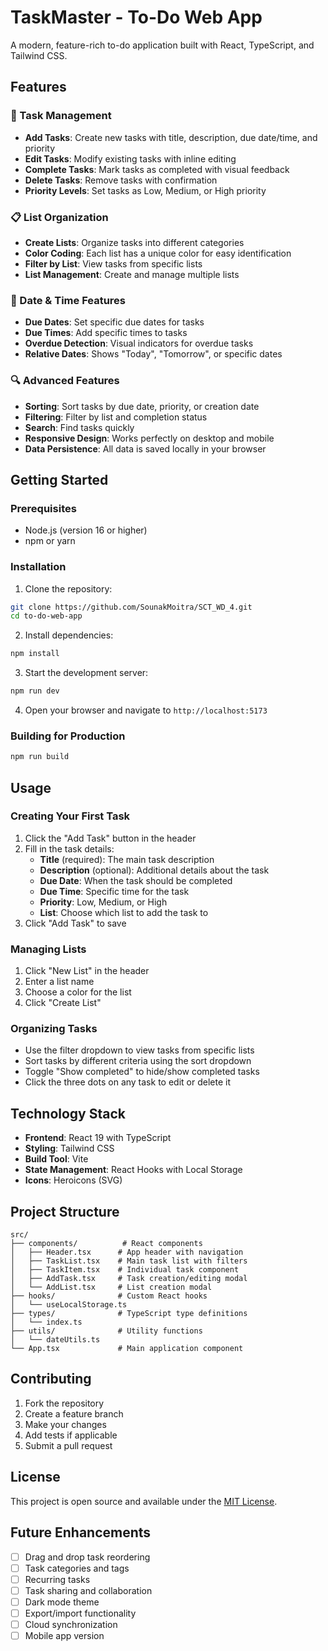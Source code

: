 # TaskMaster - To-Do Web App

A modern, feature-rich to-do application built with React, TypeScript, and Tailwind CSS.

## Features

### 🎯 Task Management
- **Add Tasks**: Create new tasks with title, description, due date/time, and priority
- **Edit Tasks**: Modify existing tasks with inline editing
- **Complete Tasks**: Mark tasks as completed with visual feedback
- **Delete Tasks**: Remove tasks with confirmation
- **Priority Levels**: Set tasks as Low, Medium, or High priority

### 📋 List Organization
- **Create Lists**: Organize tasks into different categories
- **Color Coding**: Each list has a unique color for easy identification
- **Filter by List**: View tasks from specific lists
- **List Management**: Create and manage multiple lists

### 📅 Date & Time Features
- **Due Dates**: Set specific due dates for tasks
- **Due Times**: Add specific times to tasks
- **Overdue Detection**: Visual indicators for overdue tasks
- **Relative Dates**: Shows "Today", "Tomorrow", or specific dates

### 🔍 Advanced Features
- **Sorting**: Sort tasks by due date, priority, or creation date
- **Filtering**: Filter by list and completion status
- **Search**: Find tasks quickly
- **Responsive Design**: Works perfectly on desktop and mobile
- **Data Persistence**: All data is saved locally in your browser

## Getting Started

### Prerequisites
- Node.js (version 16 or higher)
- npm or yarn

### Installation

1. Clone the repository:
```bash
git clone https://github.com/SounakMoitra/SCT_WD_4.git
cd to-do-web-app
```

2. Install dependencies:
```bash
npm install
```

3. Start the development server:
```bash
npm run dev
```

4. Open your browser and navigate to `http://localhost:5173`

### Building for Production

```bash
npm run build
```

## Usage

### Creating Your First Task
1. Click the "Add Task" button in the header
2. Fill in the task details:
   - **Title** (required): The main task description
   - **Description** (optional): Additional details about the task
   - **Due Date**: When the task should be completed
   - **Due Time**: Specific time for the task
   - **Priority**: Low, Medium, or High
   - **List**: Choose which list to add the task to
3. Click "Add Task" to save

### Managing Lists
1. Click "New List" in the header
2. Enter a list name
3. Choose a color for the list
4. Click "Create List"

### Organizing Tasks
- Use the filter dropdown to view tasks from specific lists
- Sort tasks by different criteria using the sort dropdown
- Toggle "Show completed" to hide/show completed tasks
- Click the three dots on any task to edit or delete it

## Technology Stack

- **Frontend**: React 19 with TypeScript
- **Styling**: Tailwind CSS
- **Build Tool**: Vite
- **State Management**: React Hooks with Local Storage
- **Icons**: Heroicons (SVG)

## Project Structure

```
src/
├── components/          # React components
│   ├── Header.tsx      # App header with navigation
│   ├── TaskList.tsx    # Main task list with filters
│   ├── TaskItem.tsx    # Individual task component
│   ├── AddTask.tsx     # Task creation/editing modal
│   └── AddList.tsx     # List creation modal
├── hooks/              # Custom React hooks
│   └── useLocalStorage.ts
├── types/              # TypeScript type definitions
│   └── index.ts
├── utils/              # Utility functions
│   └── dateUtils.ts
└── App.tsx             # Main application component
```

## Contributing

1. Fork the repository
2. Create a feature branch
3. Make your changes
4. Add tests if applicable
5. Submit a pull request

## License

This project is open source and available under the [MIT License](LICENSE).

## Future Enhancements

- [ ] Drag and drop task reordering
- [ ] Task categories and tags
- [ ] Recurring tasks
- [ ] Task sharing and collaboration
- [ ] Dark mode theme
- [ ] Export/import functionality
- [ ] Cloud synchronization
- [ ] Mobile app version
